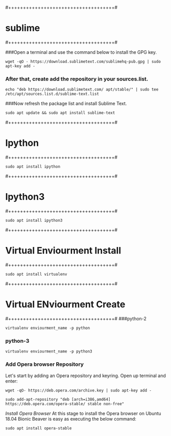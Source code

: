 #++++++++++++++++++++++++++++++++++++#
# sublime
#++++++++++++++++++++++++++++++++++++#

###Open a terminal and use the command below to install the GPG key.
```
wget -qO - https://download.sublimetext.com/sublimehq-pub.gpg | sudo apt-key add - 
```

### After that, create add the repository in your sources.list.
```
echo "deb https://download.sublimetext.com/ apt/stable/" | sudo tee /etc/apt/sources.list.d/sublime-text.list
```

###Now refresh the package list and install Sublime Text.
```
sudo apt update && sudo apt install sublime-text
```

#++++++++++++++++++++++++++++++++++++#
# Ipython
#++++++++++++++++++++++++++++++++++++#
```
sudo apt install ipython
```

#++++++++++++++++++++++++++++++++++++#
# Ipython3
#++++++++++++++++++++++++++++++++++++#
```
sudo apt install ipython3
```


#++++++++++++++++++++++++++++++++++++#
# Virtual Enviourment Install
#++++++++++++++++++++++++++++++++++++#
```
sudo apt install virtualenv
```

#++++++++++++++++++++++++++++++++++++#
# Virtual ENviourment Create
#++++++++++++++++++++++++++++++++++++#
###python-2
```
virtualenv enviourment_name -p python
```

### python-3
```
virtualenv enviourment_name -p python3
```

### Add Opera browser Repository
Let's start by adding an Opera repository and keyring. Open up terminal and enter:
```
wget -qO- https://deb.opera.com/archive.key | sudo apt-key add -
```
```
sudo add-apt-repository "deb [arch=i386,amd64] https://deb.opera.com/opera-stable/ stable non-free"
```
*Install Opera Browser*
At this stage to install the Opera browser on Ubuntu 18.04 Bionic Beaver is easy as executing the below command:
```
sudo apt install opera-stable
```
